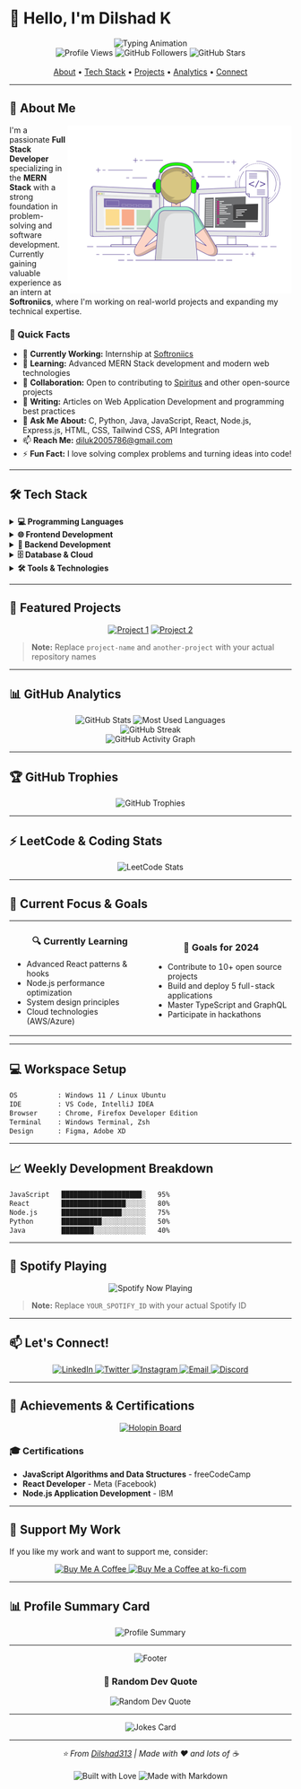 # 👋 Hello, I'm Dilshad K

<div align="center">
  <img src="https://readme-typing-svg.herokuapp.com?color=%236FDA44&size=32&center=true&vCenter=true&width=600&height=50&lines=Hi+there+I'm+Dilshad+K+%F0%9F%91%8B;FullStack+MERN+Developer;Problem+Solver+%26+Code+Enthusiast;Currently+Interning+at+Softroniics" alt="Typing Animation" />
</div>

<div align="center">
  <img src="https://komarev.com/ghpvc/?username=Dilshad313&label=Profile%20views&color=0e75b6&style=flat" alt="Profile Views" />
  <img src="https://img.shields.io/github/followers/Dilshad313?label=Followers&style=social" alt="GitHub Followers" />
  <img src="https://img.shields.io/github/stars/Dilshad313?label=Stars&style=social" alt="GitHub Stars" />
</div>

<br />

<div align="center">
  <a href="#-about-me">About</a> •
  <a href="#️-tech-stack">Tech Stack</a> •
  <a href="#-projects">Projects</a> •
  <a href="#-github-analytics">Analytics</a> •
  <a href="#-lets-connect">Connect</a>
</div>

---

## 🚀 About Me

<img align="right" alt="Coding" width="400" src="https://raw.githubusercontent.com/devSouvik/devSouvik/master/gif3.gif">

I'm a passionate **Full Stack Developer** specializing in the **MERN Stack** with a strong foundation in problem-solving and software development. Currently gaining valuable experience as an intern at **Softroniics**, where I'm working on real-world projects and expanding my technical expertise.

### 🎯 Quick Facts
- 🔭 **Currently Working:** Internship at [Softroniics](https://softroniics.com/)
- 🌱 **Learning:** Advanced MERN Stack development and modern web technologies
- 👯 **Collaboration:** Open to contributing to [Spiritus](https://github.com/sudheeshpoolakkal/spiritus) and other open-source projects
- 📝 **Writing:** Articles on Web Application Development and programming best practices
- 💬 **Ask Me About:** C, Python, Java, JavaScript, React, Node.js, Express.js, HTML, CSS, Tailwind CSS, API Integration
- 📫 **Reach Me:** diluk2005786@gmail.com
- ⚡ **Fun Fact:** I love solving complex problems and turning ideas into code!

---

## 🛠️ Tech Stack

<details>
<summary><b>💻 Programming Languages</b></summary>
<br>
<p align="left">
  <img src="https://img.shields.io/badge/C-00599C?style=for-the-badge&logo=c&logoColor=white" alt="C" />
  <img src="https://img.shields.io/badge/Python-3776AB?style=for-the-badge&logo=python&logoColor=white" alt="Python" />
  <img src="https://img.shields.io/badge/Java-ED8B00?style=for-the-badge&logo=openjdk&logoColor=white" alt="Java" />
  <img src="https://img.shields.io/badge/JavaScript-F7DF1E?style=for-the-badge&logo=javascript&logoColor=black" alt="JavaScript" />
  <img src="https://img.shields.io/badge/TypeScript-007ACC?style=for-the-badge&logo=typescript&logoColor=white" alt="TypeScript" />
</p>
</details>

<details>
<summary><b>🌐 Frontend Development</b></summary>
<br>
<p align="left">
  <img src="https://img.shields.io/badge/HTML5-E34F26?style=for-the-badge&logo=html5&logoColor=white" alt="HTML5" />
  <img src="https://img.shields.io/badge/CSS3-1572B6?style=for-the-badge&logo=css3&logoColor=white" alt="CSS3" />
  <img src="https://img.shields.io/badge/React-20232A?style=for-the-badge&logo=react&logoColor=61DAFB" alt="React" />
  <img src="https://img.shields.io/badge/Tailwind_CSS-38B2AC?style=for-the-badge&logo=tailwind-css&logoColor=white" alt="Tailwind CSS" />
  <img src="https://img.shields.io/badge/Bootstrap-563D7C?style=for-the-badge&logo=bootstrap&logoColor=white" alt="Bootstrap" />
  <img src="https://img.shields.io/badge/Material--UI-0081CB?style=for-the-badge&logo=material-ui&logoColor=white" alt="Material UI" />
</p>
</details>

<details>
<summary><b>🔧 Backend Development</b></summary>
<br>
<p align="left">
  <img src="https://img.shields.io/badge/Node.js-43853D?style=for-the-badge&logo=node.js&logoColor=white" alt="Node.js" />
  <img src="https://img.shields.io/badge/Express.js-404D59?style=for-the-badge&logo=express&logoColor=white" alt="Express.js" />
  <img src="https://img.shields.io/badge/REST_API-02569B?style=for-the-badge&logo=api&logoColor=white" alt="REST API" />
</p>
</details>

<details>
<summary><b>🗄️ Database & Cloud</b></summary>
<br>
<p align="left">
  <img src="https://img.shields.io/badge/MongoDB-4EA94B?style=for-the-badge&logo=mongodb&logoColor=white" alt="MongoDB" />
  <img src="https://img.shields.io/badge/MySQL-005C84?style=for-the-badge&logo=mysql&logoColor=white" alt="MySQL" />
  <img src="https://img.shields.io/badge/Firebase-039BE5?style=for-the-badge&logo=firebase&logoColor=white" alt="Firebase" />
</p>
</details>

<details>
<summary><b>🛠️ Tools & Technologies</b></summary>
<br>
<p align="left">
  <img src="https://img.shields.io/badge/Git-F05032?style=for-the-badge&logo=git&logoColor=white" alt="Git" />
  <img src="https://img.shields.io/badge/GitHub-100000?style=for-the-badge&logo=github&logoColor=white" alt="GitHub" />
  <img src="https://img.shields.io/badge/VS_Code-0078D4?style=for-the-badge&logo=visual%20studio%20code&logoColor=white" alt="VS Code" />
  <img src="https://img.shields.io/badge/Postman-FF6C37?style=for-the-badge&logo=postman&logoColor=white" alt="Postman" />
  <img src="https://img.shields.io/badge/Figma-F24E1E?style=for-the-badge&logo=figma&logoColor=white" alt="Figma" />
</p>
</details>

---

## 🚀 Featured Projects

<div align="center">

[![Project 1](https://github-readme-stats.vercel.app/api/pin/?username=Dilshad313&repo=project-name&theme=react)](https://github.com/Dilshad313/project-name)
[![Project 2](https://github-readme-stats.vercel.app/api/pin/?username=Dilshad313&repo=another-project&theme=react)](https://github.com/Dilshad313/another-project)

</div>

> **Note:** Replace `project-name` and `another-project` with your actual repository names

---

## 📊 GitHub Analytics

<div align="center">
  <img height="180em" src="https://github-readme-stats.vercel.app/api?username=Dilshad313&show_icons=true&theme=react&include_all_commits=true&count_private=true&hide_border=true" alt="GitHub Stats" />
  <img height="180em" src="https://github-readme-stats.vercel.app/api/top-langs/?username=Dilshad313&layout=compact&langs_count=8&theme=react&hide_border=true" alt="Most Used Languages" />
</div>

<div align="center">
  <img src="https://github-readme-streak-stats.herokuapp.com/?user=Dilshad313&theme=react&hide_border=true" alt="GitHub Streak" />
</div>

<div align="center">
  <img src="https://github-readme-activity-graph.vercel.app/graph?username=Dilshad313&bg_color=20232a&color=61dafb&line=61dafb&point=61dafb&area=true&hide_border=true" alt="GitHub Activity Graph" />
</div>

---

## 🏆 GitHub Trophies
<div align="center">
  <img src="https://github-profile-trophy.vercel.app/?username=Dilshad313&theme=discord&no-frame=false&no-bg=false&margin-w=4&row=2&column=4" alt="GitHub Trophies" />
</div>

---

## ⚡ LeetCode & Coding Stats

<div align="center">
  <img src="https://leetcode.card.workers.dev/Dilshad_K?theme=dark&font=baloo&extension=null&border=2&border_radius=8" alt="LeetCode Stats" />
</div>

---

## 🎯 Current Focus & Goals

<table align="center">
  <tr>
    <td align="center" width="50%">
      <h3>🔍 Currently Learning</h3>
      <ul align="left">
        <li>Advanced React patterns & hooks</li>
        <li>Node.js performance optimization</li>
        <li>System design principles</li>
        <li>Cloud technologies (AWS/Azure)</li>
      </ul>
    </td>
    <td align="center" width="50%">
      <h3>🚀 Goals for 2024</h3>
      <ul align="left">
        <li>Contribute to 10+ open source projects</li>
        <li>Build and deploy 5 full-stack applications</li>
        <li>Master TypeScript and GraphQL</li>
        <li>Participate in hackathons</li>
      </ul>
    </td>
  </tr>
</table>

---

## 💻 Workspace Setup

```text
OS          : Windows 11 / Linux Ubuntu
IDE         : VS Code, IntelliJ IDEA
Browser     : Chrome, Firefox Developer Edition
Terminal    : Windows Terminal, Zsh
Design      : Figma, Adobe XD
```

---

## 📈 Weekly Development Breakdown

```text
JavaScript   ████████████████████░   95% 
React        ████████████████░░░░░   80%
Node.js      ███████████████░░░░░░   75%
Python       ██████████░░░░░░░░░░░   50%
Java         ████████░░░░░░░░░░░░░   40%
```

---

## 🎵 Spotify Playing

<div align="center">
  <img src="https://spotify-github-profile.vercel.app/api/view?uid=YOUR_SPOTIFY_ID&cover_image=true&theme=default&show_offline=false&background_color=121212" alt="Spotify Now Playing" />
</div>

> **Note:** Replace `YOUR_SPOTIFY_ID` with your actual Spotify ID

---

## 📫 Let's Connect!

<div align="center">
  <a href="https://www.linkedin.com/in/dilshad-k-66a9a5321/" target="_blank">
    <img src="https://img.shields.io/badge/LinkedIn-0077B5?style=for-the-badge&logo=linkedin&logoColor=white" alt="LinkedIn" />
  </a>
  <a href="https://twitter.com/your_twitter" target="_blank">
    <img src="https://img.shields.io/badge/Twitter-1DA1F2?style=for-the-badge&logo=twitter&logoColor=white" alt="Twitter" />
  </a>
  <a href="https://www.instagram.com/dilshad_mkd_3048/" target="_blank">
    <img src="https://img.shields.io/badge/Instagram-E4405F?style=for-the-badge&logo=instagram&logoColor=white" alt="Instagram" />
  </a>
  <a href="mailto:diluk2005786@gmail.com">
    <img src="https://img.shields.io/badge/Email-D14836?style=for-the-badge&logo=gmail&logoColor=white" alt="Email" />
  </a>
  <a href="https://discord.gg/your_discord" target="_blank">
    <img src="https://img.shields.io/badge/Discord-7289DA?style=for-the-badge&logo=discord&logoColor=white" alt="Discord" />
  </a>
</div>

---

## 🏅 Achievements & Certifications

<div align="center">
  <a href="https://holopin.io/@dilshad313">
    <img src="https://holopin.me/dilshad313" alt="Holopin Board" />
  </a>
</div>

### 🎓 Certifications
- **JavaScript Algorithms and Data Structures** - freeCodeCamp
- **React Developer** - Meta (Facebook)
- **Node.js Application Development** - IBM

---

## 💝 Support My Work

If you like my work and want to support me, consider:

<div align="center">
  <a href="https://www.buymeacoffee.com/dilshad313" target="_blank">
    <img src="https://cdn.buymeacoffee.com/buttons/v2/default-yellow.png" alt="Buy Me A Coffee" height="50" />
  </a>
  <a href="https://ko-fi.com/dilshad313" target="_blank">
    <img src="https://cdn.ko-fi.com/cdn/kofi3.png?v=3" alt="Buy Me a Coffee at ko-fi.com" height="50" />
  </a>
</div>

---

## 📊 Profile Summary Card

<div align="center">
  <img src="https://github-profile-summary-cards.vercel.app/api/cards/profile-details?username=Dilshad313&theme=react" alt="Profile Summary" />
</div>

---

<div align="center">
  <img src="https://capsule-render.vercel.app/api?type=waving&color=gradient&height=100&section=footer" alt="Footer" />
</div>

<div align="center">
  <h3>💭 Random Dev Quote</h3>
  <img src="https://quotes-github-readme.vercel.app/api?type=horizontal&theme=react" alt="Random Dev Quote" />
</div>

---

<div align="center">
  <img src="https://readme-jokes.vercel.app/api?hideBorder&theme=react" alt="Jokes Card" />
</div>

---

<div align="center">
  <i>⭐️ From <a href="https://github.com/Dilshad313">Dilshad313</a> | Made with ❤️ and lots of ☕</i>
  <br><br>
  <img src="https://forthebadge.com/images/badges/built-with-love.svg" alt="Built with Love" />
  <img src="https://forthebadge.com/images/badges/made-with-markdown.svg" alt="Made with Markdown" />
</div>
